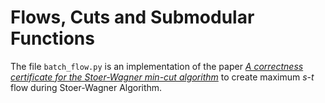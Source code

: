 # Flows, Cuts and Submodular Functions

The file `batch_flow.py` is an implementation of the paper [*A correctness certificate for the Stoer-Wagner min-cut algorithm*](https://dl.acm.org/doi/10.1016/S0020-0190%2899%2900071-X)  to create maximum $s$-$t$ flow during Stoer-Wagner Algorithm.
